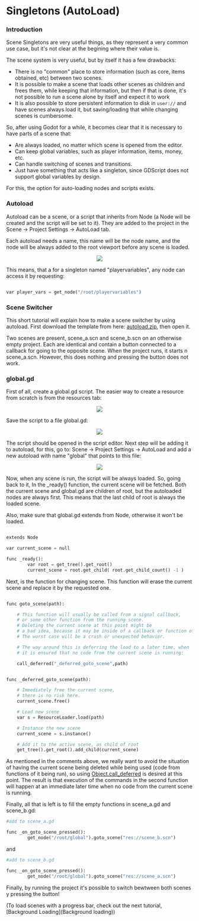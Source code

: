 # Singletons (AutoLoad)

### Introduction

Scene Singletons are very useful things, as they represent a very common use case, but it's not clear at the begining where their value is.

The scene system is very useful, but by itself it has a few drawbacks:

*  There is no "common" place to store information (such as core, items obtained, etc) between two scenes.
*  It is possible to make a scene that loads other scenes as children and frees them, while keeping that information, but then if that is done, it's not possible to run a scene alone by itself and expect it to work
*  It is also possible to store persistent information to disk in `user://` and have scenes always load it, but saving/loading that while changing scenes is cumbersome.

So, after using Godot for a while, it becomes clear that it is necessary to have parts of a scene that:

*  Are always loaded, no matter which scene is opened from the editor.
*  Can keep global variables, such as player information, items, money, etc.
*  Can handle switching of scenes and transitions.
*  Just have something that acts like a singleton, since GDScript does not support global variables by design.

For this, the option for auto-loading nodes and scripts exists.

### Autoload

Autoload can be a scene, or a script that inherits from Node (a Node will be created and the script will be set to it). They are added to the project in the Scene -> Project Settings -> AutoLoad tab.

Each autoload needs a name, this name will be the node name, and the node will be always added to the root viewport before any scene is loaded.

<p align="center"><img src="images/singleton.png"></p>

This means, that a for a singleton named "playervariables", any node can access it by requesting:

```python

var player_vars = get_node("/root/playervariables")

```

### Scene Switcher

This short tutorial will explain how to make a scene switcher by using autoload.
First download the template from here: [autoload.zip](media/autoload.zip), then open it.

Two scenes are present, scene_a.scn and scene_b.scn on an otherwise empty project. Each are identical and contain a button connected to a callback for going to the opposite scene. When the project runs, it starts n scene_a.scn. However, this does nothing and pressing the button does not work.

### global.gd

First of all, create a global.gd script. The easier way to create a resource from scratch is from the resources tab:

<p align="center"><img src="images/newscript.png"></p>

Save the script to a file global.gd:

<p align="center"><img src="images/saveasscript.png"></p>


The script should be opened in the script editor. Next step will be adding it to autoload, for this, go to: Scene -> Project Settings -> AutoLoad and add a new autoload with name "global" that points to this file:

<p align="center"><img src="images/addglobal.png"></p>

Now, when any scene is run, the script will be always loaded.
So, going back to it, In the _ready() function, the current scene will be fetched. Both the current scene and global.gd are children of root, but the autoloaded nodes are always first. This means that the last child of root is always the loaded scene.

Also, make sure that global.gd extends from Node, otherwise it won't be loaded.

```python

extends Node

var current_scene = null

func _ready():
        var root = get_tree().get_root()
        current_scene = root.get_child( root.get_child_count() -1 )

```

Next, is the function for changing scene. This function will erase the current scene and replace it by the requested one. 

```python

func goto_scene(path):

	# This function will usually be called from a signal callback,
	# or some other function from the running scene.
	# Deleting the current scene at this point might be
	# a bad idea, because it may be inside of a callback or function of it.
	# The worst case will be a crash or unexpected behavior.

	# The way around this is deferring the load to a later time, when
	# it is ensured that no code from the current scene is running:

	call_deferred("_deferred_goto_scene",path)


func _deferred_goto_scene(path):

	# Immediately free the current scene,
	# there is no risk here.	
	current_scene.free()

	# Load new scene
	var s = ResourceLoader.load(path)

	# Instance the new scene
	current_scene = s.instance()

	# Add it to the active scene, as child of root
	get_tree().get_root().add_child(current_scene)

```
As mentioned in the comments above, we really want to avoid the situation of having the current scene being deleted while being used (code from functions of it being run), so using [Object.call_deferred](class_object#call_deferred) is desired at this point. The result is that execution of the commands in the second function will happen at an immediate later time when no code from the current scene is running.

Finally, all that is left is to fill the empty functions in scene_a.gd and scene_b.gd:

```python
#add to scene_a.gd

func _on_goto_scene_pressed():
        get_node("/root/global").goto_scene("res://scene_b.scn")

```

and

```python
#add to scene_b.gd

func _on_goto_scene_pressed():
        get_node("/root/global").goto_scene("res://scene_a.scn")

```

Finally, by running the project it's possible to switch bewtween both scenes y pressing the button!

(To load scenes with a progress bar, check out the next tutorial, [Background Loading](Background loading))








